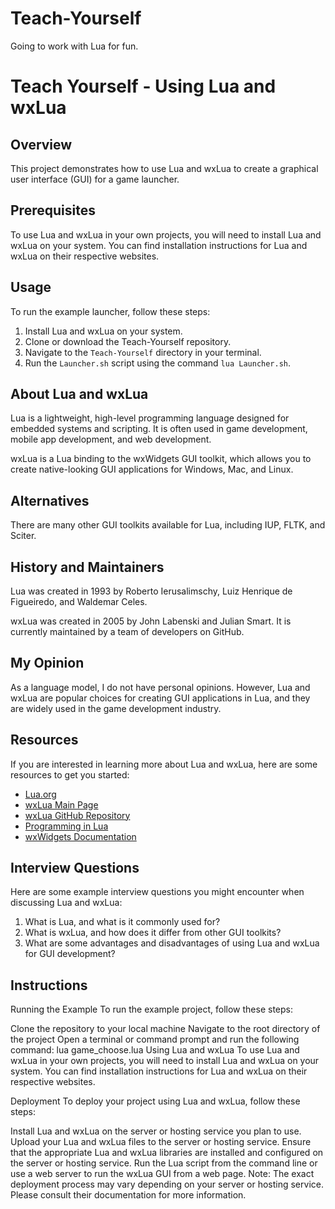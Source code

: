 # Teach-Yourself
Going to work with Lua for fun.

# Teach Yourself - Using Lua and wxLua

## Overview

This project demonstrates how to use Lua and wxLua to create a graphical user interface (GUI) for a game launcher.

## Prerequisites

To use Lua and wxLua in your own projects, you will need to install Lua and wxLua on your system. You can find installation instructions for Lua and wxLua on their respective websites.

## Usage

To run the example launcher, follow these steps:

1. Install Lua and wxLua on your system.
2. Clone or download the Teach-Yourself repository.
3. Navigate to the `Teach-Yourself` directory in your terminal.
4. Run the `Launcher.sh` script using the command `lua Launcher.sh`.

## About Lua and wxLua

Lua is a lightweight, high-level programming language designed for embedded systems and scripting. It is often used in game development, mobile app development, and web development.

wxLua is a Lua binding to the wxWidgets GUI toolkit, which allows you to create native-looking GUI applications for Windows, Mac, and Linux.

## Alternatives

There are many other GUI toolkits available for Lua, including IUP, FLTK, and Sciter.

## History and Maintainers

Lua was created in 1993 by Roberto Ierusalimschy, Luiz Henrique de Figueiredo, and Waldemar Celes.

wxLua was created in 2005 by John Labenski and Julian Smart. It is currently maintained by a team of developers on GitHub.

## My Opinion

As a language model, I do not have personal opinions. However, Lua and wxLua are popular choices for creating GUI applications in Lua, and they are widely used in the game development industry.

## Resources

If you are interested in learning more about Lua and wxLua, here are some resources to get you started:

- [Lua.org](https://www.lua.org/)
- [wxLua Main Page](https://wxlua.github.io/)
- [wxLua GitHub Repository](https://github.com/wxWidgets/wxLua)
- [Programming in Lua](https://www.lua.org/manual/5.4/)
- [wxWidgets Documentation](https://docs.wxwidgets.org/)

## Interview Questions

Here are some example interview questions you might encounter when discussing Lua and wxLua:

1. What is Lua, and what is it commonly used for?
2. What is wxLua, and how does it differ from other GUI toolkits?
3. What are some advantages and disadvantages of using Lua and wxLua for GUI development?

## Instructions
Running the Example
To run the example project, follow these steps:

Clone the repository to your local machine
Navigate to the root directory of the project
Open a terminal or command prompt and run the following command: lua game_choose.lua
Using Lua and wxLua
To use Lua and wxLua in your own projects, you will need to install Lua and wxLua on your system. You can find installation instructions for Lua and wxLua on their respective websites.

Deployment
To deploy your project using Lua and wxLua, follow these steps:

Install Lua and wxLua on the server or hosting service you plan to use.
Upload your Lua and wxLua files to the server or hosting service.
Ensure that the appropriate Lua and wxLua libraries are installed and configured on the server or hosting service.
Run the Lua script from the command line or use a web server to run the wxLua GUI from a web page.
Note: The exact deployment process may vary depending on your server or hosting service. Please consult their documentation for more information.
